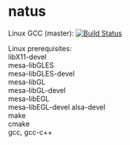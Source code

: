# natus

Linux GCC (master): [![Build Status](https://travis-ci.org/aconstlink/natus.svg?branch=master)](https://travis-ci.org/aconstlink/natus)


Linux prerequisites:  
libX11-devel  
mesa-libGLES  
mesa-libGLES-devel  
mesa-libGL  
mesa-libGL-devel  
mesa-libEGL  
mesa-libEGL-devel
alsa-devel  
make  
cmake  
gcc, gcc-c++  